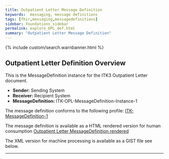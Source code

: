 ```yaml
---
title: Outpatient Letter Message Definition
keywords:  messaging, message definitions
tags: [fhir,messaging,messagedefinitions]
sidebar: foundations_sidebar
permalink: explore_OPL_def.html
summary: "Outpatient Letter Message Definition"
---
```


{% include custom/search.warnbanner.html %}

## Outpatient Letter Definition Overview ##

This is the MessageDefinition instance for the ITK3 Outpatient Letter document.

- **Sender:**  Sending System
- **Receiver:** Recipient System
- **MessageDefinition:** ITK-OPL-MessageDefinition-Instance-1

The message definition conforms to the following profile: [ITK-MessageDefinition-1](https://fhir.nhs.uk/STU3/StructureDefinition/ITK-MessageDefinition-1)

The message definition is available as a HTML rendered version for human consumption [Outpatient Letter MessageDefinition rendered](https://fhir.nhs.uk/STU3/MessageDefinition/ITK-OPL-MessageDefinition-Instance-1) 

The XML version for machine processing is available as a GIST file see below.


<script src="https://gist.github.com/IOPS-DEV/a813114f9f779acfea4fce81df8231ed.js"></script>
---










